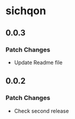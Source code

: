 # sichqon

## 0.0.3

### Patch Changes

- Update Readme file

## 0.0.2

### Patch Changes

- Check second release
